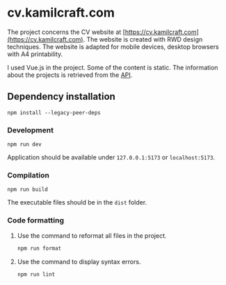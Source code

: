 # cv.kamilcraft.com

The project concerns the CV website at [https://cv.kamilcraft.com](https://cv.kamilcraft.com). The website is created with RWD design techniques. The website is adapted for mobile devices, desktop browsers with A4 printability.

I used Vue.js in the project. Some of the content is static. The information about the projects is retrieved from the [API](https://github.com/kamilniemczycki/kamilcraft-api).

## Dependency installation

```
npm install --legacy-peer-deps
```

### Development

```
npm run dev
```

Application should be available under `127.0.0.1:5173` or `localhost:5173`.

### Compilation

```
npm run build
```

The executable files should be in the `dist` folder.

### Code formatting

1. Use the command to reformat all files in the project.

   ```bash
   npm run format
   ```

2. Use the command to display syntax errors.

   ```
   npm run lint
   ```
